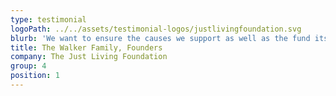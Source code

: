 ```yaml
---
type: testimonial
logoPath: ../../assets/testimonial-logos/justlivingfoundation.svg
blurb: 'We want to ensure the causes we support as well as the fund itself, are sustainable. We wish to create a lasting charitable trust, which will continue beyond our lifetimes. The last piece of the puzzle fell into place through our work with Alex. Her passion for supporting small charities, whilst maximising the impact of financial contributions meant a strong alignment with our objectives, so we asked her to work alongside us to achieve our vision and values.'
title: The Walker Family, Founders
company: The Just Living Foundation
group: 4
position: 1
---
```

